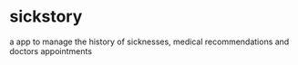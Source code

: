 # sickstory
a app to manage the history of sicknesses, medical recommendations and doctors appointments

